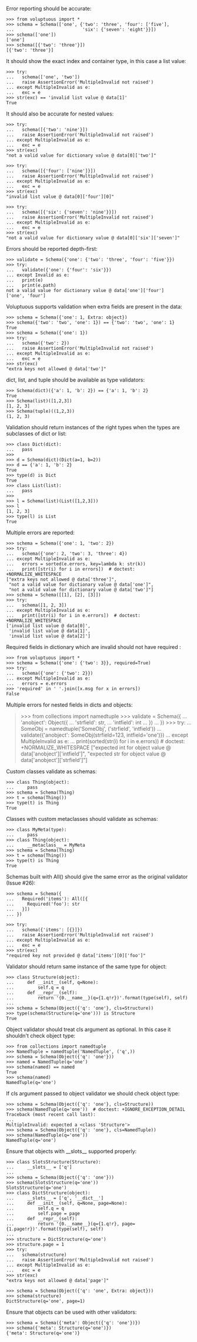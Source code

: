 Error reporting should be accurate:

    >>> from voluptuous import *
    >>> schema = Schema(['one', {'two': 'three', 'four': ['five'],
    ...                          'six': {'seven': 'eight'}}])
    >>> schema(['one'])
    ['one']
    >>> schema([{'two': 'three'}])
    [{'two': 'three'}]

It should show the exact index and container type, in this case a list
value:

    >>> try:
    ...   schema(['one', 'two'])
    ...   raise AssertionError('MultipleInvalid not raised')
    ... except MultipleInvalid as e:
    ...   exc = e
    >>> str(exc) == 'invalid list value @ data[1]'
    True

It should also be accurate for nested values:

    >>> try:
    ...   schema([{'two': 'nine'}])
    ...   raise AssertionError('MultipleInvalid not raised')
    ... except MultipleInvalid as e:
    ...   exc = e
    >>> str(exc)
    "not a valid value for dictionary value @ data[0]['two']"

    >>> try:
    ...   schema([{'four': ['nine']}])
    ...   raise AssertionError('MultipleInvalid not raised')
    ... except MultipleInvalid as e:
    ...   exc = e
    >>> str(exc)
    "invalid list value @ data[0]['four'][0]"

    >>> try:
    ...   schema([{'six': {'seven': 'nine'}}])
    ...   raise AssertionError('MultipleInvalid not raised')
    ... except MultipleInvalid as e:
    ...   exc = e
    >>> str(exc)
    "not a valid value for dictionary value @ data[0]['six']['seven']"

Errors should be reported depth-first:

    >>> validate = Schema({'one': {'two': 'three', 'four': 'five'}})
    >>> try:
    ...   validate({'one': {'four': 'six'}})
    ... except Invalid as e:
    ...   print(e)
    ...   print(e.path)
    not a valid value for dictionary value @ data['one']['four']
    ['one', 'four']

Voluptuous supports validation when extra fields are present in the
data:

    >>> schema = Schema({'one': 1, Extra: object})
    >>> schema({'two': 'two', 'one': 1}) == {'two': 'two', 'one': 1}
    True
    >>> schema = Schema({'one': 1})
    >>> try:
    ...   schema({'two': 2})
    ...   raise AssertionError('MultipleInvalid not raised')
    ... except MultipleInvalid as e:
    ...   exc = e
    >>> str(exc)
    "extra keys not allowed @ data['two']"

dict, list, and tuple should be available as type validators:

    >>> Schema(dict)({'a': 1, 'b': 2}) == {'a': 1, 'b': 2}
    True
    >>> Schema(list)([1,2,3])
    [1, 2, 3]
    >>> Schema(tuple)((1,2,3))
    (1, 2, 3)

Validation should return instances of the right types when the types are
subclasses of dict or list:

    >>> class Dict(dict):
    ...   pass
    >>>
    >>> d = Schema(dict)(Dict(a=1, b=2))
    >>> d == {'a': 1, 'b': 2}
    True
    >>> type(d) is Dict
    True
    >>> class List(list):
    ...   pass
    >>>
    >>> l = Schema(list)(List([1,2,3]))
    >>> l
    [1, 2, 3]
    >>> type(l) is List
    True

Multiple errors are reported:

    >>> schema = Schema({'one': 1, 'two': 2})
    >>> try:
    ...   schema({'one': 2, 'two': 3, 'three': 4})
    ... except MultipleInvalid as e:
    ...   errors = sorted(e.errors, key=lambda k: str(k))
    ...   print([str(i) for i in errors])  # doctest: +NORMALIZE_WHITESPACE
    ["extra keys not allowed @ data['three']",
     "not a valid value for dictionary value @ data['one']",
     "not a valid value for dictionary value @ data['two']"]
    >>> schema = Schema([[1], [2], [3]])
    >>> try:
    ...   schema([1, 2, 3])
    ... except MultipleInvalid as e:
    ...   print([str(i) for i in e.errors])  # doctest: +NORMALIZE_WHITESPACE
    ['invalid list value @ data[0]',
     'invalid list value @ data[1]',
     'invalid list value @ data[2]']

Required fields in dictionary which are invalid should not have required :

    >>> from voluptuous import *
    >>> schema = Schema({'one': {'two': 3}}, required=True)
    >>> try:
    ...   schema({'one': {'two': 2}})
    ... except MultipleInvalid as e:
    ...   errors = e.errors
    >>> 'required' in ' '.join([x.msg for x in errors])
    False

Multiple errors for nested fields in dicts and objects:

> \>\>\> from collections import namedtuple \>\>\> validate = Schema({
> ... 'anobject': Object({ ... 'strfield': str, ... 'intfield': int ...
> }) ... }) \>\>\> try: ... SomeObj = namedtuple('SomeObj', ('strfield',
> 'intfield')) ... validate({'anobject': SomeObj(strfield=123,
> intfield='one')}) ... except MultipleInvalid as e: ...
> print(sorted(str(i) for i in e.errors)) \# doctest:
> +NORMALIZE\_WHITESPACE ["expected int for object value @
> data['anobject']['intfield']", "expected str for object value @
> data['anobject']['strfield']"]

Custom classes validate as schemas:

    >>> class Thing(object):
    ...     pass
    >>> schema = Schema(Thing)
    >>> t = schema(Thing())
    >>> type(t) is Thing
    True

Classes with custom metaclasses should validate as schemas:

    >>> class MyMeta(type):
    ...     pass
    >>> class Thing(object):
    ...     __metaclass__ = MyMeta
    >>> schema = Schema(Thing)
    >>> t = schema(Thing())
    >>> type(t) is Thing
    True

Schemas built with All() should give the same error as the original
validator (Issue \#26):

    >>> schema = Schema({
    ...   Required('items'): All([{
    ...     Required('foo'): str
    ...   }])
    ... })

    >>> try:
    ...   schema({'items': [{}]})
    ...   raise AssertionError('MultipleInvalid not raised')
    ... except MultipleInvalid as e:
    ...   exc = e
    >>> str(exc)
    "required key not provided @ data['items'][0]['foo']"

Validator should return same instance of the same type for object:

    >>> class Structure(object):
    ...     def __init__(self, q=None):
    ...         self.q = q
    ...     def __repr__(self):
    ...         return '{0.__name__}(q={1.q!r})'.format(type(self), self)
    ...
    >>> schema = Schema(Object({'q': 'one'}, cls=Structure))
    >>> type(schema(Structure(q='one'))) is Structure
    True

Object validator should treat cls argument as optional. In this case it
shouldn't check object type:

    >>> from collections import namedtuple
    >>> NamedTuple = namedtuple('NamedTuple', ('q',))
    >>> schema = Schema(Object({'q': 'one'}))
    >>> named = NamedTuple(q='one')
    >>> schema(named) == named
    True
    >>> schema(named)
    NamedTuple(q='one')

If cls argument passed to object validator we should check object type:

    >>> schema = Schema(Object({'q': 'one'}, cls=Structure))
    >>> schema(NamedTuple(q='one'))  # doctest: +IGNORE_EXCEPTION_DETAIL
    Traceback (most recent call last):
    ...
    MultipleInvalid: expected a <class 'Structure'>
    >>> schema = Schema(Object({'q': 'one'}, cls=NamedTuple))
    >>> schema(NamedTuple(q='one'))
    NamedTuple(q='one')

Ensure that objects with \_\_slots\_\_ supported properly:

    >>> class SlotsStructure(Structure):
    ...     __slots__ = ['q']
    ...
    >>> schema = Schema(Object({'q': 'one'}))
    >>> schema(SlotsStructure(q='one'))
    SlotsStructure(q='one')
    >>> class DictStructure(object):
    ...     __slots__ = ['q', '__dict__']
    ...     def __init__(self, q=None, page=None):
    ...         self.q = q
    ...         self.page = page
    ...     def __repr__(self):
    ...         return '{0.__name__}(q={1.q!r}, page={1.page!r})'.format(type(self), self)
    ...
    >>> structure = DictStructure(q='one')
    >>> structure.page = 1
    >>> try:
    ...   schema(structure)
    ...   raise AssertionError('MultipleInvalid not raised')
    ... except MultipleInvalid as e:
    ...   exc = e
    >>> str(exc)
    "extra keys not allowed @ data['page']"

    >>> schema = Schema(Object({'q': 'one', Extra: object}))
    >>> schema(structure)
    DictStructure(q='one', page=1)

Ensure that objects can be used with other validators:

    >>> schema = Schema({'meta': Object({'q': 'one'})})
    >>> schema({'meta': Structure(q='one')})
    {'meta': Structure(q='one')}
